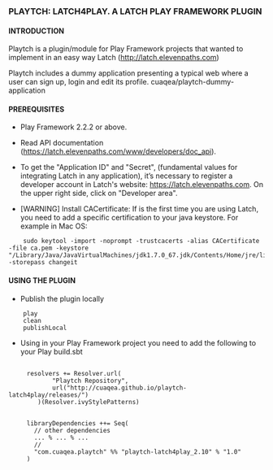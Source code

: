 ### PLAYTCH: LATCH4PLAY. A LATCH PLAY FRAMEWORK PLUGIN ###

#### INTRODUCTION ####
Playtch is a plugin/module for Play Framework projects that wanted to implement in an easy way Latch (http://latch.elevenpaths.com)

Playtch includes a dummy application presenting a typical web where a user can sign up, login and edit its profile.
cuaqea/playtch-dummy-application

#### PREREQUISITES ####

* Play Framework 2.2.2 or above.

* Read API documentation (https://latch.elevenpaths.com/www/developers/doc_api).

* To get the "Application ID" and "Secret", (fundamental values for integrating Latch in any application), it’s necessary to register a developer account in Latch's website: https://latch.elevenpaths.com. On the upper right side, click on "Developer area".

* [WARNING] Install CACertificate: If is the first time you are using Latch, you need to add a specific certification to your java keystore. For example in Mac OS:
```
	sudo keytool -import -noprompt -trustcacerts -alias CACertificate -file ca.pem -keystore "/Library/Java/JavaVirtualMachines/jdk1.7.0_67.jdk/Contents/Home/jre/lib/security/cacerts" -storepass changeit
```

#### USING THE PLUGIN ####

* Publish the plugin locally
```
	play
	clean
	publishLocal
```

* Using in your Play Framework project
you need to add the following to your Play build.sbt
```

     resolvers += Resolver.url(
            "Playtch Repository",
            url("http://cuaqea.github.io/playtch-latch4play/releases/")
        )(Resolver.ivyStylePatterns)


     libraryDependencies ++= Seq(
       // other dependencies
       ... % ... % ...
       //
       "com.cuaqea.playtch" %% "playtch-latch4play_2.10" % "1.0"
     )

```